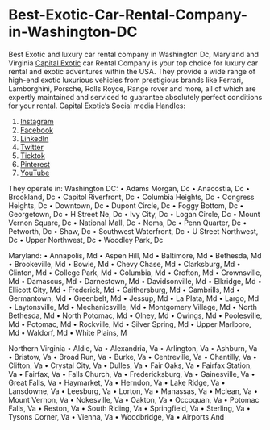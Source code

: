 # Best-Exotic-Car-Rental-Company-in-Washington-DC
Best Exotic and luxury car rental company in Washington Dc, Maryland and Virginia
[Capital Exotic](https://capitalexotic.com) car Rental Company is your top choice for luxury car rental and exotic adventures within the USA.
They provide a wide range of high-end exotic luxurious vehicles from prestigious brands like Ferrari, Lamborghini, Porsche, Rolls Royce, Range rover and more, all of which are expertly maintained and serviced to guarantee absolutely perfect conditions for your rental.
Capital Exotic’s Social media Handles:
1.	[Instagram](https://www.instagram.com/capitalexoticcars/) 
2.	[Facebook](https://web.facebook.com/Capexotc?_rdc=1&_rdr)
3.	[LinkedIn](https://www.linkedin.com/company/capital-exotic/mycompany/verification/)
4.	[Twitter](https://twitter.com/Capexotic)
5.	[Ticktok](https://www.tiktok.com/@capitalexotic)
6.	[Pinterest](https://www.pinterest.com/capitalexoticcars/)
7.	[YouTube](https://www.youtube.com/@CapitalExoticsShowroom/videos)
   
They operate in:
Washington DC:
•	Adams Morgan, Dc
•	Anacostia, Dc
•	Brookland, Dc
•	Capitol Riverfront, Dc
•	Columbia Heights, Dc
•	Congress Heights, Dc
•	Downtown, Dc
•	Dupont Circle, Dc
•	Foggy Bottom, Dc
•	Georgetown, Dc
•	H Street Ne, Dc
•	Ivy City, Dc
•	Logan Circle, Dc
•	Mount Vernon Square, Dc
•	National Mall, Dc
•	Noma, Dc
•	Penn Quarter, Dc
•	Petworth, Dc
•	Shaw, Dc
•	Southwest Waterfront, Dc
•	U Street Northwest, Dc
•	Upper Northwest, Dc
•	Woodley Park, Dc

Maryland:
•	Annapolis, Md
•	Aspen Hill, Md
•	Baltimore, Md
•	Bethesda, Md
•	Brookeville, Md
•	Bowie, Md
•	Chevy Chase, Md
•	Clarksburg, Md
•	Clinton, Md
•	College Park, Md
•	Columbia, Md
•	Crofton, Md
•	Crownsville, Md
•	Damascus, Md
•	Darnestown, Md
•	Davidsonville, Md
•	Elkridge, Md
•	Ellicott City, Md
•	Frederick, Md
•	Gaithersburg, Md
•	Gambrills, Md
•	Germantown, Md
•	Greenbelt, Md
•	Jessup, Md
•	La Plata, Md
•	Largo, Md
•	Laytonsville, Md
•	Mechanicsville, Md
•	Montgomery Village, Md
•	North Bethesda, Md
•	North Potomac, Md
•	Olney, Md
•	Owings, Md
•	Poolesville, Md
•	Potomac, Md
•	Rockville, Md
•	Silver Spring, Md
•	Upper Marlboro, Md
•	Waldorf, Md
•	White Plains, M

Northern Virginia
•	Aldie, Va
•	Alexandria, Va
•	Arlington, Va
•	Ashburn, Va
•	Bristow, Va
•	Broad Run, Va
•	Burke, Va
•	Centreville, Va
•	Chantilly, Va
•	Clifton, Va
•	Crystal City, Va
•	Dulles, Va
•	Fair Oaks, Va
•	Fairfax Station, Va
•	Fairfax, Va
•	Falls Church, Va
•	Fredericksburg, Va
•	Gainesville, Va
•	Great Falls, Va
•	Haymarket, Va
•	Herndon, Va
•	Lake Ridge, Va
•	Lansdowne, Va
•	Leesburg, Va
•	Lorton, Va
•	Manassas, Va
•	Mclean, Va
•	Mount Vernon, Va
•	Nokesville, Va
•	Oakton, Va
•	Occoquan, Va
•	Potomac Falls, Va
•	Reston, Va
•	South Riding, Va
•	Springfield, Va
•	Sterling, Va
•	Tysons Corner, Va
•	Vienna, Va
•	Woodbridge, Va
•	Airports And


